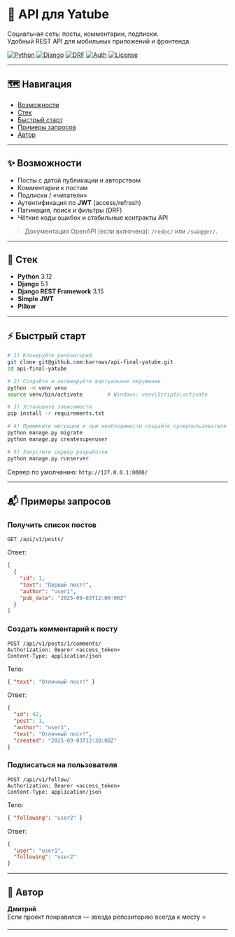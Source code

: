 
# 🧩 API для Yatube

Социальная сеть: посты, комментарии, подписки.  
Удобный REST API для мобильных приложений и фронтенда.

[![Python](https://img.shields.io/badge/Python-3.12-blue.svg)](https://www.python.org/)
[![Django](https://img.shields.io/badge/Django-5.1-0C4B33.svg)](https://www.djangoproject.com/)
[![DRF](https://img.shields.io/badge/DRF-3.15-ff1709.svg)](https://www.django-rest-framework.org/)
[![Auth](https://img.shields.io/badge/Auth-Simple%20JWT-8A2BE2.svg)](https://django-rest-framework-simplejwt.readthedocs.io/)
[![License](https://img.shields.io/badge/License-MIT-informational.svg)](#-лицензия)

---

## 🗺️ Навигация

- [Возможности](#-возможности)
- [Стек](#-стек)
- [Быстрый старт](#-быстрый-старт)
- [Примеры запросов](#-примеры-запросов)
- [Автор](#-автор)
---

## ✨ Возможности

- Посты с датой публикации и авторством  
- Комментарии к постам  
- Подписки / «читатели»  
- Аутентификация по **JWT** (access/refresh)  
- Пагинация, поиск и фильтры (DRF)  
- Чёткие коды ошибок и стабильные контракты API

> Документация OpenAPI (если включена): `/redoc/` или `/swagger/`.

---

## 🧱 Стек

- **Python** 3.12  
- **Django** 5.1  
- **Django REST Framework** 3.15  
- **Simple JWT**  
- **Pillow**

---

## ⚡ Быстрый старт

```bash
# 1) Клонируйте репозиторий
git clone git@github.com:harrows/api-final-yatube.git
cd api-final-yatube

# 2) Создайте и активируйте виртуальное окружение
python -m venv venv
source venv/bin/activate        # Windows: venv\Scripts\activate

# 3) Установите зависимости
pip install -r requirements.txt

# 4) Примените миграции и при необходимости создайте суперпользователя
python manage.py migrate
python manage.py createsuperuser

# 5) Запустите сервер разработки
python manage.py runserver
```

Сервер по умолчанию: `http://127.0.0.1:8000/`

---

## 📬 Примеры запросов

### Получить список постов
```http
GET /api/v1/posts/
```

Ответ:
```json
[
  {
    "id": 1,
    "text": "Первый пост!",
    "author": "user1",
    "pub_date": "2025-09-03T12:00:00Z"
  }
]
```

### Создать комментарий к посту
```http
POST /api/v1/posts/1/comments/
Authorization: Bearer <access_token>
Content-Type: application/json
```

Тело:
```json
{ "text": "Отличный пост!" }
```

Ответ:
```json
{
  "id": 42,
  "post": 1,
  "author": "user1",
  "text": "Отличный пост!",
  "created": "2025-09-03T12:30:00Z"
}
```

### Подписаться на пользователя
```http
POST /api/v1/follow/
Authorization: Bearer <access_token>
Content-Type: application/json
```

Тело:
```json
{ "following": "user2" }
```

Ответ:
```json
{
  "user": "user1",
  "following": "user2"
}
```

---


## 👤 Автор

**Дмитрий**  
Если проект понравился — звезда репозиторию всегда к месту ⭐

---
